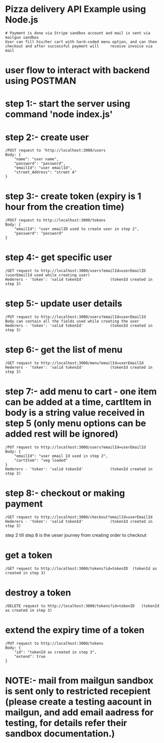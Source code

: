 # Pizza delivery API Example using Node.js
	# Payment is done via Stripe sandbox account and mail is sent via mailgun sandbox
	User can fill his/her cart with hard-coded menu option, and can then checkout and after successful payment will 	receive invoice via mail

# user flow to interact with backend using POSTMAN

# step 1:- start the server using command 'node index.js'

# step 2:- create user
	/POST request to 'http://localhost:3000/users
	Body: {
		"name": "user name",
		"password": "password",
		"emailId": "user emailId",
		"street_Address": "street A"
	}
	

# step 3:- create token (expiry is 1 hour from the creation time)
	/POST request to http://localhost:3000/tokens
	Body: {
		"emailId": "user emailID used to create user in step 2",
		"password": "password"
	}

# step 4:- get specific user
	/GET request to http://localhost:3000/users?emailId=userEmailID (userEmailId used while creating user)
	Hederers - 'token': 'valid tokenId'            (tokenId created in step 3)

# step 5:- update user details
	/PUT request to http://localhost:3000/users?emailId=userEmailId
	Body can contain all the fields used while creating the user
	Hederers - 'token': 'valid tokenId'            (tokenId created in step 3)

# step 6:- get the list of menu
	/GET request to http://localhost:3000/menu?emailId=userEmailId
	Hederers - 'token': 'valid tokenId'            (tokenId created in step 3)
	
# step 7:- add menu to cart - one item can be added at a time, cartItem in body is a string value received in step 5 (only menu options can be added  rest will be ignored)
	/PUT request to http://localhost:3000/users?emailId=userEmailId
	Body: {
		"emailId": "user email Id used in step 2",
		"cartItem": "veg loaded"
	}
	Hederers - 'token': 'valid tokenId'            (tokenId created in step 3)

# step 8:- checkout or making payment
	/GET request to http://localhost:3000/checkout?emailId=userEmailId
	Hederers - 'token': 'valid tokenId'            (tokenId created in step 3)

step 2 till step 8 is the ueser journey from creating order to checkout


# get a token
	/GET request to http://localhost:3000/tokens?id=tokenID  (tokenId as created in step 3)

# destroy a token
	/DELETE request to http://localhost:3000/tokens?id=tokenID   (tokenId as created in step 3)

# extend the expiry time of a token
	/PUT request to http://localhost:3000/tokens
	Body: {
		"id": "tokenId as created in step 3",
		"extend": true
	}


# NOTE:- mail from mailgun sandbox is sent only to restricted recepient (please create a testing aacount in mailgun, and add email aadress for testing, for details refer their sandbox documentation.)
